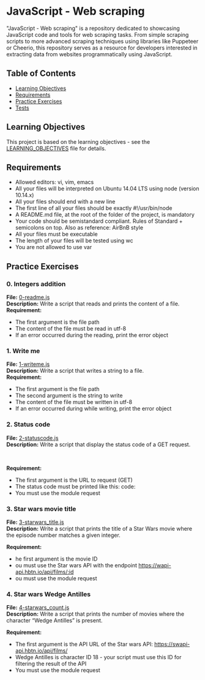 # JavaScript - Web scraping

"JavaScript - Web scraping" is a repository dedicated to showcasing JavaScript code and tools for web scraping tasks. From simple scraping scripts to more advanced scraping techniques using libraries like Puppeteer or Cheerio, this repository serves as a resource for developers interested in extracting data from websites programmatically using JavaScript.

## Table of Contents

- [Learning Objectives](#learning-objectives)
- [Requirements](#requirements)
- [Practice Exercises](#practice-exercises)
- [Tests](#tests)

## Learning Objectives

This project is based on the learning objectives - see the [LEARNING_OBJECTIVES](https://github.com/Goaty-yagi/holbertonschool-javascript-coding/blob/main/javascript-web_scraping/LEARNING_OBJECTIVES.md) file for details.

## Requirements

- Allowed editors: vi, vim, emacs
- All your files will be interpreted on Ubuntu 14.04 LTS using node (version 10.14.x)
- All your files should end with a new line
- The first line of all your files should be exactly #!/usr/bin/node
- A README.md file, at the root of the folder of the project, is mandatory
- Your code should be semistandard compliant. Rules of Standard + semicolons on top. Also as reference: AirBnB style
- All your files must be executable
- The length of your files will be tested using wc
- You are not allowed to use var

## Practice Exercises

### 0. Integers addition

**File:** [0-readme.js](https://github.com/Goaty-yagi/holbertonschool-javascript-coding/blob/main/javascript-web_scraping/0-readme.js)<br>
**Description:** Write a script that reads and prints the content of a file.<br>
**Requirement:** <br>

- The first argument is the file path
- The content of the file must be read in utf-8
- If an error occurred during the reading, print the error object


### 1. Write me

**File:** [1-writeme.js](https://github.com/Goaty-yagi/holbertonschool-javascript-coding/blob/main/javascript-web_scraping/1-writeme.js)<br>
**Description:** Write a script that writes a string to a file.<br>
**Requirement:** <br>

- The first argument is the file path
- The second argument is the string to write
- The content of the file must be written in utf-8
- If an error occurred during while writing, print the error object

### 2. Status code

**File:** [2-statuscode.js](https://github.com/Goaty-yagi/holbertonschool-javascript-coding/blob/main/javascript-web_scraping/2-statuscode.js)<br>
**Description:** Write a script that display the status code of a GET request.

<br>

**Requirement:** <br>

- The first argument is the URL to request (GET)
- The status code must be printed like this: code: <status code>
- You must use the module request

### 3. Star wars movie title

**File:** [3-starwars_title.js](https://github.com/Goaty-yagi/holbertonschool-javascript-coding/blob/main/javascript-web_scraping/3-starwars_title.js)<br>
**Description:** Write a script that prints the title of a Star Wars movie where the episode number matches a given integer.
<br>

**Requirement:** <br>

- he first argument is the movie ID
- ou must use the Star wars API with the endpoint https://wapi-api.hbtn.io/api/films/:id
- ou must use the module request


### 4. Star wars Wedge Antilles

**File:** [4-starwars_count.js](https://github.com/Goaty-yagi/holbertonschool-javascript-coding/blob/main/javascript-web_scraping/4-starwars_count.js)<br>
**Description:** Write a script that prints the number of movies where the character “Wedge Antilles” is present.
<br>

**Requirement:** <br>

- The first argument is the API URL of the Star wars API: https://swapi-api.hbtn.io/api/films/
- Wedge Antilles is character ID 18 - your script must use this ID for filtering the result of the API
- You must use the module request
